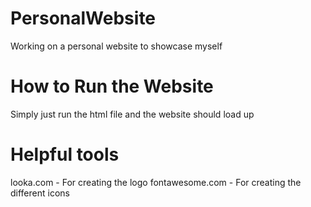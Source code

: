 # PersonalWebsite
Working on a personal website to showcase myself

# How to Run the Website
Simply just run the html file and the website should load up

# Helpful tools
looka.com - For creating the logo 
fontawesome.com - For creating the different icons
